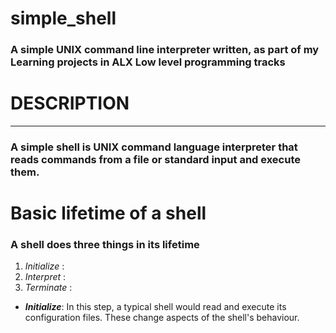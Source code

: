 # simple_shell
### A simple UNIX command line interpreter written, as part of my Learning projects in ALX Low level programming  tracks 

# DESCRIPTION
------------------------------------------
### A simple shell is  UNIX command language interpreter that reads commands from a file or standard input and execute them.

# Basic lifetime of a shell
### A shell does three things in its lifetime
 <ol>
    <li><em>Initialize</em> : </li>
    <li><em>Interpret</em> : </li>
    <li><em>Terminate</em> : </li>
</ol>

- ***Initialize***: In this step, a typical shell would read and execute its configuration files. These change aspects of the shell's behaviour.